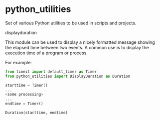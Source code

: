# python_utilities
Set of various Python utilities to be used in scripts and projects.


displayduration

This module can be used to display a nicely formatted message showing the elapsed time between two events.
A common use is to display the execution time of a program or process.

For example:
```python
from timeit import default_timer as Timer
from python_utilities import DisplayDuration as Duration

starttime = Timer()
...
<some processing>
...
endtime = Timer()

Duration(starttime, endtime)
```


